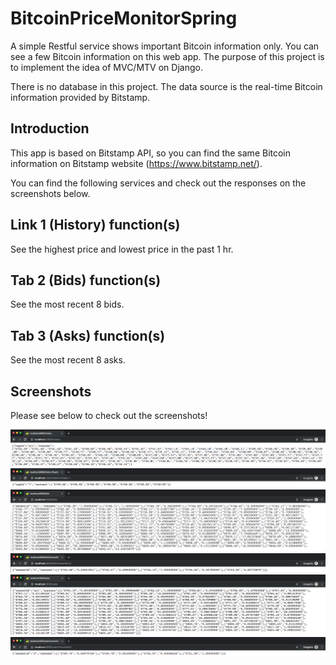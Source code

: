 BitcoinPriceMonitorSpring
=============================

A simple Restful service shows important Bitcoin information only. You can see a few Bitcoin information on this web app. The purpose of this project is to implement the idea of MVC/MTV on Django.

There is no database in this project. The data source is the real-time Bitcoin information provided by Bitstamp.

Introduction
------------

This app is based on Bitstamp API, so you can find the same Bitcoin information on Bitstamp website (https://www.bitstamp.net/).

You can find the following services and check out the responses on the screenshots below.

Link 1 (History) function(s)
---------------

See the highest price and lowest price in the past 1 hr.

Tab 2 (Bids) function(s)
---------------

See the most recent 8 bids.

Tab 3 (Asks) function(s)
---------------

See the most recent 8 asks.

Screenshots
---------------

Please see below to check out the screenshots!

<p float="left">
  <img src="/screenshots/history.png?raw=true">
  <img src="/screenshots/history_and_topId.png?raw=true">
  <img src="/screenshots/bids.png?raw=true">
  <img src="/screenshots/bids_and_recentId.png?raw=true">
  <img src="/screenshots/asks.png?raw=true">
  <img src="/screenshots/asks_and_recentId.png?raw=true">
</p>
